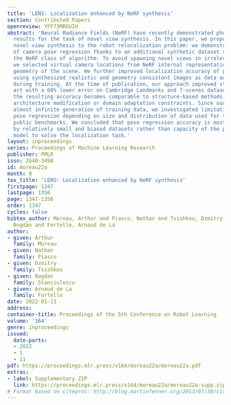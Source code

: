 ```yaml
---
title: 'LENS: Localization enhanced by NeRF synthesis'
section: Contributed Papers
openreview: YFF73MRGUIH
abstract: 'Neural Radiance Fields (NeRF) have recently demonstrated photorealistic
  results for the task of novel view synthesis. In this paper, we propose to apply
  novel view synthesis to the robot relocalization problem: we demonstrate improvement
  of camera pose regression thanks to an additional synthetic dataset rendered by
  the NeRF class of algorithm. To avoid spawning novel views in irrelevant places
  we selected virtual camera locations from NeRF internal representation of the 3D
  geometry of the scene. We further improved localization accuracy of pose regressors
  using synthesized realistic and geometry consistent images as data augmentation
  during training. At the time of publication, our approach improved state of the
  art with a 60% lower error on Cambridge Landmarks and 7-scenes datasets. Hence,
  the resulting accuracy becomes comparable to structure-based methods, without any
  architecture modification or domain adaptation constraints. Since our method allows
  almost infinite generation of training data, we investigated limitations of camera
  pose regression depending on size and distribution of data used for training on
  public benchmarks. We concluded that pose regression accuracy is mostly bounded
  by relatively small and biased datasets rather than capacity of the pose regression
  model to solve the localization task.'
layout: inproceedings
series: Proceedings of Machine Learning Research
publisher: PMLR
issn: 2640-3498
id: moreau22a
month: 0
tex_title: 'LENS: Localization enhanced by NeRF synthesis'
firstpage: 1347
lastpage: 1356
page: 1347-1356
order: 1347
cycles: false
bibtex_author: Moreau, Arthur and Piasco, Nathan and Tsishkou, Dzmitry and Stanciulescu,
  Bogdan and Fortelle, Arnaud de La
author:
- given: Arthur
  family: Moreau
- given: Nathan
  family: Piasco
- given: Dzmitry
  family: Tsishkou
- given: Bogdan
  family: Stanciulescu
- given: Arnaud de La
  family: Fortelle
date: 2022-01-11
address:
container-title: Proceedings of the 5th Conference on Robot Learning
volume: '164'
genre: inproceedings
issued:
  date-parts:
  - 2022
  - 1
  - 11
pdf: https://proceedings.mlr.press/v164/moreau22a/moreau22a.pdf
extras:
- label: Supplementary ZIP
  link: https://proceedings.mlr.press/v164/moreau22a/moreau22a-supp.zip
# Format based on citeproc: http://blog.martinfenner.org/2013/07/30/citeproc-yaml-for-bibliographies/
---
```

